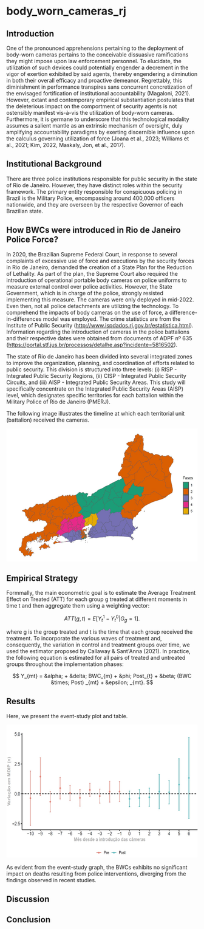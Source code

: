 # body_worn_cameras_rj

## Introduction

One of the pronounced apprehensions pertaining to the deployment of body-worn cameras pertains to the conceivable dissuasive ramifications they might impose upon law enforcement personnel. To elucidate, the utilization of such devices could potentially engender a decrement in the vigor of exertion exhibited by said agents, thereby engendering a diminution in both their overall efficacy and proactive demeanor. Regrettably, this diminishment in performance transpires sans concurrent concretization of the envisaged fortification of institutional accountability (Magaloni, 2021). However, extant and contemporary empirical substantiation postulates that the deleterious impact on the comportment of security agents is not ostensibly manifest vis-à-vis the utilization of body-worn cameras. Furthermore, it is germane to underscore that this technological modality assumes a salient mantle as an extrinsic mechanism of oversight, duly amplifying accountability paradigms by exerting discernible influence upon the calculus governing utilization of force (Joana et al., 2023; Williams et al., 2021; Kim, 2022, Maskaly, Jon, et al., 2017).

## Institutional Background


There are three police institutions responsible for public security in the state of Rio de Janeiro. However, they have distinct roles within the security framework. The primary entity responsible for conspicuous policing in Brazil is the Military Police, encompassing around 400,000 officers nationwide, and they are overseen by the respective Governor of each Brazilian state.

## How BWCs were introduced in Rio de Janeiro Police Force?

In 2020, the Brazilian Supreme Federal Court, in response to several complaints of excessive use of force and executions by the security forces in Rio de Janeiro, demanded the creation of a State Plan for the Reduction of Lethality. As part of the plan, the Supreme Court also required the introduction of operational portable body cameras on police uniforms to measure external control over police activities. However, the State Government, which is in charge of the police, strongly resisted implementing this measure. The cameras were only deployed in mid-2022. Even then, not all police detachments are utilizing the technology. To comprehend the impacts of body cameras on the use of force, a difference-in-differences model was employed. The crime statistics are from the Institute of Public Security (http://www.ispdados.rj.gov.br/estatistica.html). Information regarding the introduction of cameras in the police battalions and their respective dates were obtained from documents of ADPF nº 635 (https://portal.stf.jus.br/processos/detalhe.asp?incidente=5816502).

The state of Rio de Janeiro has been divided into several integrated zones to improve the organization, planning, and coordination of efforts related to public security. This division is structured into three levels: (i) RISP - Integrated Public Security Regions, (ii) CISP - Integrated Public Security Circuits, and (iii) AISP - Integrated Public Security Areas. This study will specifically concentrate on the Integrated Public Security Areas (AISP) level, which designates specific territories for each battalion within the Military Police of Rio de Janeiro (PMERJ).

The following image illustrates the timeline at which each territorial unit (battalion) received the cameras.

<p align="center">

<img src="Image/fases_implemtacao_cameras.jpg" alt="Graph1" width="600" height="350">

## Empirical Strategy

Formmally, the main econometric goal is to estimate the Average Treatment Effect on Treated (ATT) for each group g treated at different moments in time t and then aggregate them using a weighting vector:

$$ 
ATT(g,t) = E[Y_{t}^{1} - Y_{t}^{0} | G_{g} = 1].
$$

where g is the group treated and t is the time that each group received the treatment. To incorporate the various waves of treatment and, consequently, the variation in control and treatment groups over time, we used the estimator proposed by Callaway & Sant'Anna (2021). In practice, the following equation is estimated for all pairs of treated and untreated groups throughout the implementation phases:

 $$ 
Y_{mt} = &alpha; + &delta; BWC_{m} + &phi; Post_{t} + &beta;  (BWC &times; Post) _{mt} + &epsilon; _{mt}.
$$

## Results

Here, we present the event-study plot and table.

<p align="center">

<img src="Image/att_mdip_did.jpg" alt="Graph2" width="600" height="350">

As evident from the event-study graph, the BWCs exhibits no significant impact on deaths resulting from police interventions, diverging from the findings observed in recent studies.

## Discussion



## Conclusion
